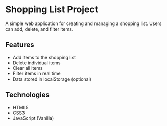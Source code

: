 # Shopping List Project

A simple web application for creating and managing a shopping list. Users can add, delete, and filter items.

## Features

-   Add items to the shopping list
-   Delete individual items
-   Clear all items
-   Filter items in real time
-   Data stored in localStorage (optional)

## Technologies

-   HTML5
-   CSS3
-   JavaScript (Vanilla)
